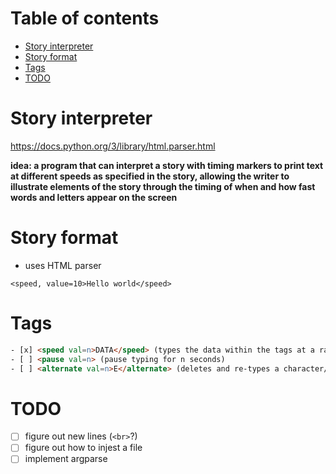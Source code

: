 # Table of contents

<!-- vim-markdown-toc GFM -->

* [Story interpreter](#story-interpreter)
* [Story format](#story-format)
* [Tags](#tags)
* [TODO](#todo)

<!-- vim-markdown-toc -->

# Story interpreter

https://docs.python.org/3/library/html.parser.html

**idea: a program that can interpret a story with timing
markers to print text at different speeds as specified in the story,
allowing the writer to illustrate elements of the story through the timing
of when and how fast words and letters appear on the screen**

# Story format

- uses HTML parser

`<speed, value=10>Hello world</speed>`

# Tags

```HTML
- [x] <speed val=n>DATA</speed> (types the data within the tags at a rate of n speed in seconds)
- [ ] <pause val=n> (pause typing for n seconds)
- [ ] <alternate val=n>E</alternate> (deletes and re-types a character/data at a rate of n speed in seconds, but would work best with single characters)
```

# TODO

- [ ] figure out new lines (`<br>`?)
- [ ] figure out how to injest a file
- [ ] implement argparse
